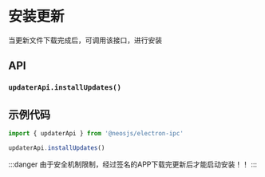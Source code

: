 # 安装更新

当更新文件下载完成后，可调用该接口，进行安装

## API
### `updaterApi.installUpdates()`
### 

## 示例代码
```js
import { updaterApi } from '@neosjs/electron-ipc'

updaterApi.installUpdates()
```

:::danger
由于安全机制限制，经过签名的APP下载完更新后才能启动安装！！
:::
